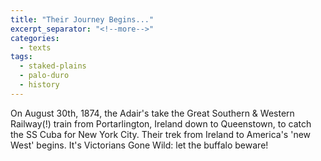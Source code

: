 ```yaml
---
title: "Their Journey Begins..."
excerpt_separator: "<!--more-->"
categories:
  - texts
tags:
  - staked-plains
  - palo-duro
  - history
---
```

On August 30th, 1874, the Adair's take the Great Southern & Western Railway(!) train from Portarlington, Ireland down to Queenstown, to catch the SS Cuba for New York City. Their trek from Ireland to America's 'new West' begins. It's Victorians Gone Wild: let the buffalo beware!
